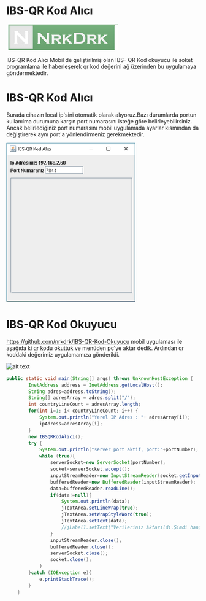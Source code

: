 # IBS-QR Kod Alıcı
![N|Solid](https://github.com/nrkdrk/IBS-QR-Kod-Al-c-/blob/master/image/nrkdrk.jpg)


IBS-QR Kod Alıcı
Mobil de geliştirilmiş olan IBS- QR Kod okuyucu ile soket programlama ile haberleşerek qr kod değerini ağ üzerinden bu uygulamaya göndermektedir.

# IBS-QR Kod Alıcı
Burada cihazın local ip'sini otomatik olarak alıyoruz.Bazı durumlarda portun kullanılma durumuna karşın port numarasını isteğe göre belirleyebilirsiniz. Ancak belirlediğiniz port numarasını mobil uygulamada ayarlar kısmından da değiştirerek aynı port'a yönlendirmeniz gerekmektedir.

![alt text](https://github.com/nrkdrk/IBS-QR-Kod-Al-c-/blob/master/image/%C4%B1bs-qr-kod-al%C4%B1c%C4%B1.PNG)

# IBS-QR Kod Okuyucu
https://github.com/nrkdrk/IBS-QR-Kod-Okuyucu
mobil uygulaması ile aşağıda ki qr kodu okuttuk ve menüden pc'ye aktar dedik.
Ardından qr koddaki değerimiz uygulamamıza gönderildi.


![alt text](https://github.com/nrkdrk/IBS-QR-Kod-Al-c-/blob/master/image/%C4%B1bs-qr-kod-al%C4%B1c%C4%B1%20kod%20ald%C4%B1.PNG)


```java
public static void main(String[] args) throws UnknownHostException {
        InetAddress address = InetAddress.getLocalHost();
        String adres=address.toString();
        String[] adresArray = adres.split("/");
        int countryLineCount = adresArray.length;
        for(int i=1; i< countryLineCount; i++) {
            System.out.println("Yerel IP Adres : "+ adresArray[i]);
            ipAdress=adresArray[i];
        }
        new IBSQRKodAlıcı();
        try {
            System.out.println("server port aktif, port:"+portNumber);
            while (true){
                serverSocket=new ServerSocket(portNumber);
                socket=serverSocket.accept();
                ınputStreamReader=new InputStreamReader(socket.getInputStream());
                bufferedReader=new BufferedReader(ınputStreamReader);
                data=bufferedReader.readLine();
                if(data!=null){
                    System.out.println(data);
                    jTextArea.setLineWrap(true);
                    jTextArea.setWrapStyleWord(true);
                    jTextArea.setText(data);
                    //jLabel1.setText("Verileriniz Aktarıldı.Şimdi hangi formatta kaydedelim?");
                }
                ınputStreamReader.close();
                bufferedReader.close();
                serverSocket.close();
                socket.close();
            }
        }catch (IOException e){
            e.printStackTrace();
        }
    }
```
